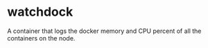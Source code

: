 # watchdock
A container that logs the docker memory and CPU percent of all the containers on the node.  
